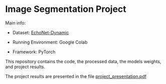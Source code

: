 # Image Segmentation Project


Main info:

- Dataset: [EchoNet-Dynamic](https://echonet.github.io/dynamic/index.html#dataset)

- Running Environment: Google Colab

- Framework: PyTorch


This repository contains the code, the processed data, the models weights, and project results.

The project results are presented in the file [project_presentation.pdf](project_presentation.pdf)
